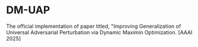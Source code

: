 # DM-UAP
The official implementation of paper titled, "Improving Generalization of Universal Adversarial Perturbation via Dynamic Maximin Optimization. [AAAI 2025]
